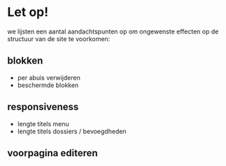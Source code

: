 # Let op!

we lijsten een aantal aandachtspunten op om ongewenste effecten op de structuur van de site te voorkomen:

## blokken
* per abuis verwijderen
	![]()
* beschermde blokken
	![]()
	
## responsiveness
* lengte titels menu
	![]()
* lengte titels dossiers / bevoegdheden
	![]()
	
## voorpagina editeren
![]()